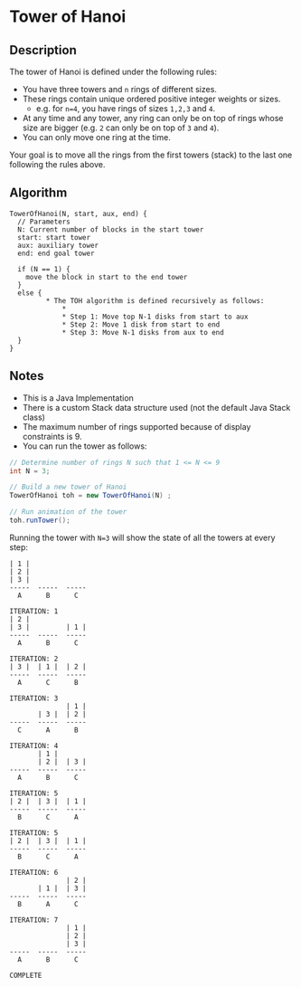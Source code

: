 # Tower of Hanoi 

## Description 

The tower of Hanoi is defined under the following rules: 
- You have three towers and `n` rings of different sizes. 
- These rings contain unique ordered positive integer weights or sizes.
  - e.g. for `n=4`, you have rings of sizes `1,2,3` and `4`. 
- At any time and any tower, any ring can only be on top of rings whose size are bigger (e.g. `2` can only be on top of `3` and `4`). 
- You can only move one ring at the time. 

Your goal is to move all the rings from the first towers (stack) to the last one following the rules above. 

## Algorithm 

```
TowerOfHanoi(N, start, aux, end) { 
  // Parameters 
  N: Current number of blocks in the start tower 
  start: start tower 
  aux: auxiliary tower
  end: end goal tower 
  
  if (N == 1) { 
    move the block in start to the end tower 
  }
  else {
    	 * The TOH algorithm is defined recursively as follows: 
			 * 
			 * Step 1: Move top N-1 disks from start to aux
			 * Step 2: Move 1 disk from start to end
			 * Step 3: Move N-1 disks from aux to end
  } 
}
```

## Notes

- This is a Java Implementation  
- There is a custom Stack data structure used (not the default Java Stack class) 
- The maximum number of rings supported because of display constraints is 9. 
- You can run the tower as follows: 

```java
// Determine number of rings N such that 1 <= N <= 9 
int N = 3; 

// Build a new tower of Hanoi 
TowerOfHanoi toh = new TowerOfHanoi(N) ; 

// Run animation of the tower 
toh.runTower(); 
```

Running the tower with `N=3` will show the state of all the towers at every step: 
```
| 1 |                
| 2 |                
| 3 |                
-----  -----  -----
  A      B      C

ITERATION: 1
| 2 |                
| 3 |         | 1 |  
-----  -----  -----
  A      B      C
  
ITERATION: 2
| 3 |  | 1 |  | 2 |  
-----  -----  -----
  A      C      B

ITERATION: 3
              | 1 |  
       | 3 |  | 2 |  
-----  -----  -----
  C      A      B

ITERATION: 4
       | 1 |         
       | 2 |  | 3 |  
-----  -----  -----
  A      B      C

ITERATION: 5
| 2 |  | 3 |  | 1 |  
-----  -----  -----
  B      C      A
  
ITERATION: 5
| 2 |  | 3 |  | 1 |  
-----  -----  -----
  B      C      A

ITERATION: 6
              | 2 |  
       | 1 |  | 3 |  
-----  -----  -----
  B      A      C

ITERATION: 7
              | 1 |  
              | 2 |  
              | 3 |  
-----  -----  -----
  A      B      C

COMPLETE
```



